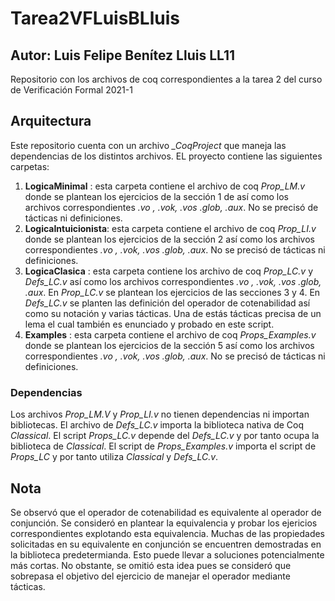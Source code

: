 # Tarea2VFLuisBLluis
## Autor: Luis Felipe Benítez Lluis LL11
Repositorio con los archivos de coq correspondientes a la tarea 2 del curso de Verificación Formal 2021-1
## Arquitectura
Este repositorio cuenta con un archivo *_CoqProject* que maneja las
dependencias de los distintos archivos. EL proyecto contiene las siguientes carpetas:


1.   **LogicaMinimal** : esta carpeta contiene el archivo de coq *Prop_LM.v* donde se plantean los ejercicios de la sección 1 de así como los archivos correspondientes *.vo , .vok, .vos .glob, .aux*. No se precisó de tácticas ni definiciones.
2.   **LogicaIntuicionista**: esta carpeta contiene el archivo de coq *Prop_LI.v* donde se plantean los ejercicios de la sección 2 así como los archivos correspondientes *.vo , .vok, .vos .glob, .aux*. No se precisó de tácticas ni definiciones.
3.   **LogicaClasica** : esta carpeta contiene los archivo de coq *Prop_LC.v* y *Defs_LC.v*  así como los archivos correspondientes *.vo , .vok, .vos .glob, .aux*. En *Prop_LC.v* se plantean los ejercicios de las secciones 3 y 4. En *Defs_LC.v* se planten las definición del operador de cotenabilidad así como su notación y varias tácticas. Una de estás tácticas precisa de un lema el cual también es enunciado y probado en este script. 
4. **Examples** : esta carpeta contiene el archivo de coq *Props_Examples.v* donde se plantean los ejercicios de la sección 5 así como los archivos correspondientes *.vo , .vok, .vos .glob, .aux*. No se precisó de tácticas ni definiciones. 

### Dependencias 
Los archivos *Prop_LM.V* y *Prop_LI.v* no tienen dependencias ni importan bibliotecas. El archivo de *Defs_LC.v* importa la biblioteca nativa de Coq *Classical*. El script *Props_LC.v* depende del *Defs_LC.v* y por tanto ocupa la biblioteca de *Classical*. El script de *Props_Examples.v* importa el script de *Props_LC* y por tanto utiliza 
*Classical* y *Defs_LC.v*. 

## Nota 
Se observó que el operador de cotenabilidad es equivalente al operador de conjunción. Se consideró en plantear la equivalencia y probar los ejericios correspondientes explotando esta equivalencia. Muchas de las propiedades solicitadas en su equivalente en conjunción se encuentren demostradas en la biblioteca predetermianda. Esto puede llevar a soluciones potencialmente más cortas. No obstante, se omitió esta idea pues se consideró que sobrepasa el objetivo del ejercicio de manejar el operador mediante tácticas.